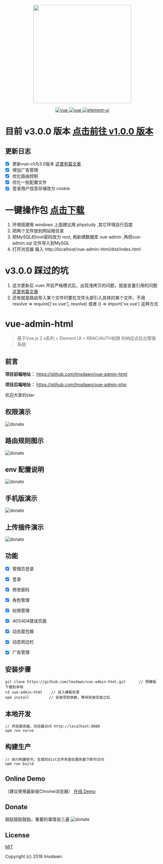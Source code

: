 <p align="center">
  <img width="320" src="https://lmxdawn.github.io/images/lmxdawn.png">
</p>

<p align="center">
  <a href="https://github.com/vuejs/vue">
    <img src="https://img.shields.io/badge/vue-2.5.16-brightgreen.svg" alt="vue">
  </a>
  <a href="https://cli.vuejs.org">
    <img src="https://img.shields.io/badge/vue-cli3.0.0-brightgreen.svg" alt="vue">
  </a>
  <a href="https://github.com/ElemeFE/element">
    <img src="https://img.shields.io/badge/element--ui-2.4.3-brightgreen.svg" alt="element-ui">
  </a>
</p>

# 目前 v3.0.0 版本 <a href="https://github.com/lmxdawn/vue-admin-html/tree/v1.0.0" target="_blank">点击前往 v1.0.0 版本</a>
## 更新日志
- [x] 更新vue-cli为3.0版本 <a href="https://segmentfault.com/a/1190000015133974">这里有篇文章</a>
- [x] 增加广告管理
- [x] 优化路由控制
- [x] 优化一些配置文件
- [x] 登录用户信息存储改为 cookie

# 一键操作包 <a href="https://pan.baidu.com/s/1gBPdt5IdDKhATNka1l1xOg" target="_blank">点击下载</a>

1. 环境搭建用 windows 上面建议用 phpstudy ,其它环境自行百度
2. 把两个文件放到网站根目录
3. 把MySQL的root密码改为 root, 再新建数据库 vue-admin ,再把vue-admin.sql 文件导入到MySQL
4. 打开浏览器 输入 http://localhost/vue-admin-html/dist/index.html


# v3.0.0 踩过的坑
1. 这次更新后 vuex 开启严格模式后，出现浅拷贝的问题，就是变量引用的问题 <a href="https://segmentfault.com/q/1010000010025289/a-1020000015605407" target="_blank">这里有篇文章</a>
2. 还有就是路由导入某个文件时要在文件头部引入具体的某个文件，不用 resolve => require(['xx.vue'], resolve) 或者  () => import('xx.vue') 这种方式


# vue-admin-html

> 基于Vue.js 2.x系列 + Element UI + RBAC/AUTH权限 的响应式后台管理系统

## 前言

**项目前端地址：** https://github.com/lmxdawn/vue-admin-html

**项目后端地址：** https://github.com/lmxdawn/vue-admin-php

欢迎大家的star

## 权限演示
![donate](https://lmxdawn.github.io/images/rule.gif)
## 路由规则图示
![donate](https://lmxdawn.github.io/images/router.png)
## env 配置说明
![donate](https://lmxdawn.github.io/images/env.png)
## 手机版演示
![donate](https://lmxdawn.github.io/images/phone.gif)
## 上传插件演示
![donate](https://lmxdawn.github.io/images/upload.gif)


## 功能 ##
- [x] 管理员登录
- [x] 登录
- [x] 修改密码
- [x] 角色管理
- [x] 权限管理
- [x] 401/404错误页面
- [x] 动态面包屑
- [x] 动态侧边栏
- [x] 广告管理


## 安装步骤 ##

	git clone https://github.com/lmxdawn/vue-admin-html.git      // 把模板下载到本地
	cd vue-admin-html    // 进入模板目录
	npm install         // 安装项目依赖，等待安装完成之后

## 本地开发 ##

	// 开启服务器，浏览器访问 http://localhost:8080
	npm run serve

## 构建生产 ##

	// 执行构建命令，生成的dist文件夹放在服务器下即可访问
	npm run build
	
## Online Demo
 （建议使用最新版Chrome浏览器）
[在线 Demo](https://lmxdawn.github.io/vue-admin)

## Donate
鼓励鼓励鼓励，重要的事情说三遍 
![donate](https://lmxdawn.github.io/images/pay.png)


## License

[MIT](https://github.com/lmxdawn/vue-admin-html/blob/master/LICENSE)

Copyright (c) 2018 lmxdawn

